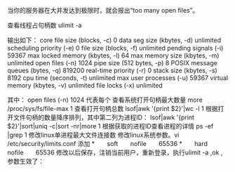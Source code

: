 当你的服务器在大并发达到极限时，就会报出“too many open files”。

查看线程占句柄数
ulimit -a

输出如下：
core file size          (blocks, -c) 0
data seg size           (kbytes, -d) unlimited
scheduling priority             (-e) 0
file size               (blocks, -f) unlimited
pending signals                 (-i) 59367
max locked memory       (kbytes, -l) 64
max memory size         (kbytes, -m) unlimited
open files                      (-n) 1024
pipe size            (512 bytes, -p) 8
POSIX message queues     (bytes, -q) 819200
real-time priority              (-r) 0
stack size              (kbytes, -s) 8192
cpu time               (seconds, -t) unlimited
max user processes              (-u) 59367
virtual memory          (kbytes, -v) unlimited
file locks                      (-x) unlimited

其中：
open files                      (-n) 1024         代表每个
查看系统打开句柄最大数量
more /proc/sys/fs/file-max
1
查看打开句柄总数
lsof|awk '{print $2}'|wc -l
1
根据打开文件句柄的数量降序排列，其中第二列为进程ID：
lsof|awk '{print $2}'|sort|uniq -c|sort -nr|more
1
根据获取的进程ID查看进程的详情
ps -ef |grep 
1
修改linux单进程最大文件连接数
修改linux系统参数。vi /etc/security/limits.conf 添加
*　　soft　　nofile　　65536
*　　hard　　nofile　　65536
修改以后保存，注销当前用户，重新登录，执行ulimit -a ,ok ,参数生效了：